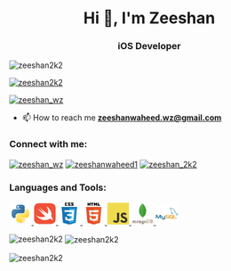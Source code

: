 
<h1 align="center">Hi 👋, I'm Zeeshan</h1>
<h3 align="center">iOS Developer</h3>

<p align="left"> <img src="https://komarev.com/ghpvc/?username=zeeshan2k2&label=Profile%20views&color=0e75b6&style=flat" alt="zeeshan2k2" /> </p>

<p align="left"> <a href="https://github.com/ryo-ma/github-profile-trophy"><img src="https://github-profile-trophy.vercel.app/?username=zeeshan2k2" alt="zeeshan2k2" /></a> </p>

<p align="left"> <a href="https://twitter.com/zeeshan_wz" target="blank"><img src="https://img.shields.io/twitter/follow/zeeshan_wz?logo=twitter&style=for-the-badge" alt="zeeshan_wz" /></a> </p>

- 📫 How to reach me **zeeshanwaheed.wz@gmail.com**

<h3 align="left">Connect with me:</h3>
<p align="left">
<a href="https://twitter.com/zeeshan_wz" target="blank"><img align="center" src="https://raw.githubusercontent.com/rahuldkjain/github-profile-readme-generator/master/src/images/icons/Social/twitter.svg" alt="zeeshan_wz" height="30" width="40" /></a>
<a href="https://linkedin.com/in/zeeshanwaheed1" target="blank"><img align="center" src="https://raw.githubusercontent.com/rahuldkjain/github-profile-readme-generator/master/src/images/icons/Social/linked-in-alt.svg" alt="zeeshanwaheed1" height="30" width="40" /></a>
<a href="https://instagram.com/zeeshan_2k2" target="blank"><img align="center" src="https://raw.githubusercontent.com/rahuldkjain/github-profile-readme-generator/master/src/images/icons/Social/instagram.svg" alt="zeeshan_2k2" height="30" width="40" /></a>
</p>

<h3 align="left">Languages and Tools:</h3>
<p align="left"> <a href="https://www.python.org" target="_blank" rel="noreferrer"> <img src="https://raw.githubusercontent.com/devicons/devicon/master/icons/python/python-original.svg" alt="python" width="40" height="40"/> </a> <a href="https://developer.apple.com/swift/" target="_blank" rel="noreferrer"> <img src="https://raw.githubusercontent.com/devicons/devicon/master/icons/swift/swift-original.svg" alt="swift" width="40" height="40"/> </a> <a href="https://www.w3schools.com/css/" target="_blank" rel="noreferrer"> <img src="https://raw.githubusercontent.com/devicons/devicon/master/icons/css3/css3-original-wordmark.svg" alt="css3" width="40" height="40"/> </a> <a href="https://www.w3.org/html/" target="_blank" rel="noreferrer"> <img src="https://raw.githubusercontent.com/devicons/devicon/master/icons/html5/html5-original-wordmark.svg" alt="html5" width="40" height="40"/> </a> <a href="https://developer.mozilla.org/en-US/docs/Web/JavaScript" target="_blank" rel="noreferrer"> <img src="https://raw.githubusercontent.com/devicons/devicon/master/icons/javascript/javascript-original.svg" alt="javascript" width="40" height="40"/> </a> <a href="https://www.mongodb.com/" target="_blank" rel="noreferrer"> <img src="https://raw.githubusercontent.com/devicons/devicon/master/icons/mongodb/mongodb-original-wordmark.svg" alt="mongodb" width="40" height="40"/> </a> <a href="https://www.mysql.com/" target="_blank" rel="noreferrer"> <img src="https://raw.githubusercontent.com/devicons/devicon/master/icons/mysql/mysql-original-wordmark.svg" alt="mysql" width="40" height="40"/> </a>  </p>

<p><img align="left" src="https://github-readme-stats.vercel.app/api/top-langs?username=zeeshan2k2&show_icons=true&locale=en&layout=compact" alt="zeeshan2k2" /></p>

<p>&nbsp;<img align="center" src="https://github-readme-stats.vercel.app/api?username=zeeshan2k2&show_icons=true&locale=en" alt="zeeshan2k2" /></p>

<p><img align="center" src="https://github-readme-streak-stats.herokuapp.com/?user=zeeshan2k2&" alt="zeeshan2k2" /></p>


